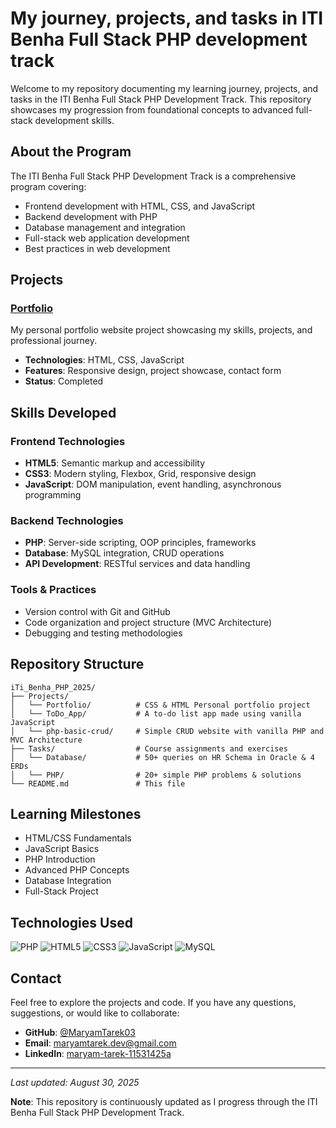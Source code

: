 # My journey, projects, and tasks in ITI Benha Full Stack PHP development track

Welcome to my repository documenting my learning journey, projects, and tasks in the ITI Benha Full Stack PHP Development Track. This repository showcases my progression from foundational concepts to advanced full-stack development skills.

## About the Program

The ITI Benha Full Stack PHP Development Track is a comprehensive program covering:
- Frontend development with HTML, CSS, and JavaScript
- Backend development with PHP
- Database management and integration
- Full-stack web application development
- Best practices in web development

## Projects

### [Portfolio](Projects/Portfolio)
My personal portfolio website project showcasing my skills, projects, and professional journey.
- **Technologies**: HTML, CSS, JavaScript
- **Features**: Responsive design, project showcase, contact form
- **Status**: Completed

<!-- more projects -->

## Skills Developed

### Frontend Technologies
- **HTML5**: Semantic markup and accessibility
- **CSS3**: Modern styling, Flexbox, Grid, responsive design
- **JavaScript**: DOM manipulation, event handling, asynchronous programming

### Backend Technologies
- **PHP**: Server-side scripting, OOP principles, frameworks
- **Database**: MySQL integration, CRUD operations
- **API Development**: RESTful services and data handling

### Tools & Practices
- Version control with Git and GitHub
- Code organization and project structure (MVC Architecture)
- Debugging and testing methodologies

## Repository Structure

```
iTi_Benha_PHP_2025/
├── Projects/
│   └── Portfolio/          # CSS & HTML Personal portfolio project
│   └── ToDo_App/           # A to-do list app made using vanilla JavaScript
│   └── php-basic-crud/     # Simple CRUD website with vanilla PHP and MVC Architecture
├── Tasks/                  # Course assignments and exercises
│   └── Database/           # 50+ queries on HR Schema in Oracle & 4 ERDs
│   └── PHP/                # 20+ simple PHP problems & solutions 
└── README.md               # This file
```

<!-- ├── Exercises/              # Practice problems and solutions -->
## Learning Milestones

- HTML/CSS Fundamentals
- JavaScript Basics
- PHP Introduction
- Advanced PHP Concepts
- Database Integration
- Full-Stack Project

## Technologies Used

![PHP](https://img.shields.io/badge/PHP-777BB4?style=flat&logo=php&logoColor=white)
![HTML5](https://img.shields.io/badge/HTML5-E34F26?style=flat&logo=html5&logoColor=white)
![CSS3](https://img.shields.io/badge/CSS3-1572B6?style=flat&logo=css3&logoColor=white)
![JavaScript](https://img.shields.io/badge/JavaScript-F7DF1E?style=flat&logo=javascript&logoColor=black)
![MySQL](https://img.shields.io/badge/MySQL-4479A1?style=flat&logo=mysql&logoColor=white)

## Contact

Feel free to explore the projects and code. If you have any questions, suggestions, or would like to collaborate:

- **GitHub**: [@MaryamTarek03](https://github.com/MaryamTarek03)
- **Email**: [maryamtarek.dev@gmail.com](mailto:maryamtarek.dev@gmail.com)
- **LinkedIn**: [maryam-tarek-11531425a](https://www.linkedin.com/in/maryam-tarek-11531425a/)

---

*Last updated: August 30, 2025*

**Note**: This repository is continuously updated as I progress through the ITI Benha Full Stack PHP Development Track.
